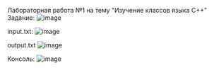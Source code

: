 Лабораторная работа №1 на тему "Изучение классов языка С++"
Задание:
![image](https://github.com/escazzz/lab1-2-cpp/assets/112803813/da0fd791-50b1-4f7f-92ed-992c558a0e83)



input.txt:
![image](https://github.com/escazzz/lab1-2-cpp/assets/112803813/c4d46372-0ed0-47d5-990d-fadf5ed0fedb)



output.txt
![image](https://github.com/escazzz/lab1-2-cpp/assets/112803813/f845ca58-bf74-4ca5-9857-567f476d9145)



Консоль:
![image](https://github.com/escazzz/lab1-2-cpp/assets/112803813/57f251ee-5759-433a-b1e4-8d2d36310f82)




